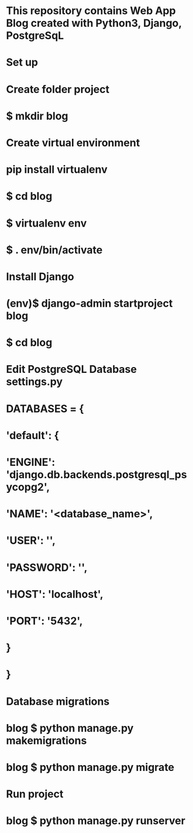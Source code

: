 # This repository contains Web App Blog created with Python3, Django, PostgreSqL 


# Set up
# Create folder project
# $ mkdir blog
# Create virtual environment
# pip install virtualenv
# $ cd blog
# $ virtualenv env
# $ . env/bin/activate
# 
# Install Django
# (env)$ django-admin startproject blog
# $ cd blog
# 
# Edit PostgreSQL Database settings.py
# 
# DATABASES = {
#    'default': {
#        'ENGINE': 'django.db.backends.postgresql_psycopg2',
#        'NAME': '<database_name>',
#        'USER': '<username>',
#        'PASSWORD': '<password>',
#        'HOST': 'localhost',
#        'PORT': '5432',
#    }
# }
#
# Database migrations
# 
# blog $ python manage.py makemigrations
# blog $ python manage.py migrate
#
# Run project
#
# blog $ python manage.py runserver
 
